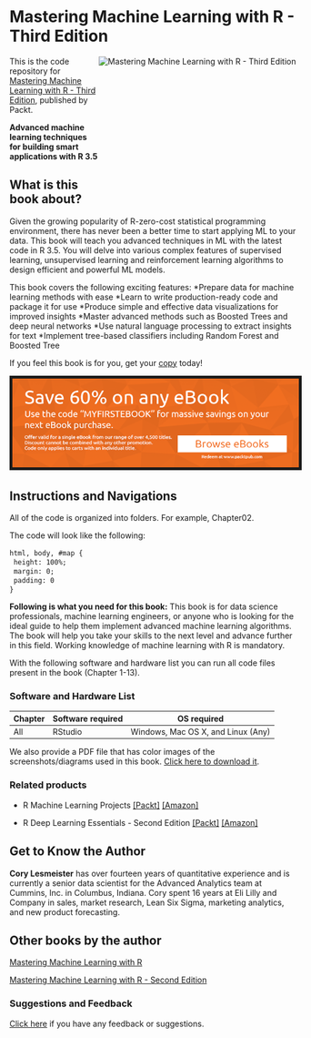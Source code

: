 # Mastering Machine Learning with R - Third Edition

<a href="https://www.packtpub.com/big-data-and-business-intelligence/mastering-machine-learning-r-third-edition?utm_source=github&utm_medium=repository&utm_campaign=9781789618006 "><img src="https://dz13w8afd47il.cloudfront.net/sites/default/files/imagecache/ppv4_main_book_cover/9781789618006%20-%20Copy.png" alt="Mastering Machine Learning with R - Third Edition" height="256px" align="right"></a>

This is the code repository for [Mastering Machine Learning with R - Third Edition](https://www.packtpub.com/big-data-and-business-intelligence/mastering-machine-learning-r-third-edition?utm_source=github&utm_medium=repository&utm_campaign=9781789618006 ), published by Packt.

**Advanced machine learning techniques for building smart applications with R 3.5**

## What is this book about?
<span class="sugar_field" id="description">Given the growing popularity of R-zero-cost statistical programming environment, there has never been a better time to start applying ML to your data. This book will teach you advanced techniques in ML with the latest code in R 3.5. You will delve into various complex features of supervised learning, unsupervised learning and reinforcement learning algorithms to design efficient and powerful ML models.</span>

This book covers the following exciting features:
*Prepare data for machine learning methods with ease 
*Learn to write production-ready code and package it for use 
*Produce simple and effective data visualizations for improved insights 
*Master advanced methods such as Boosted Trees and deep neural networks 
*Use natural language processing to extract insights for text 
*Implement tree-based classifiers including Random Forest and Boosted Tree 

If you feel this book is for you, get your [copy](https://www.amazon.com/dp/1789618002) today!

<a href="https://www.packtpub.com/?utm_source=github&utm_medium=banner&utm_campaign=GitHubBanner"><img src="https://raw.githubusercontent.com/PacktPublishing/GitHub/master/GitHub.png" 
alt="https://www.packtpub.com/" border="5" /></a>

## Instructions and Navigations
All of the code is organized into folders. For example, Chapter02.

The code will look like the following:
```
html, body, #map {
 height: 100%; 
 margin: 0;
 padding: 0
}
```

**Following is what you need for this book:**
This book is for data science professionals, machine learning engineers, or anyone who is looking for the ideal guide to help them implement advanced machine learning algorithms. The book will help you take your skills to the next level and advance further in this field. Working knowledge of machine learning with R is mandatory.

With the following software and hardware list you can run all code files present in the book (Chapter 1-13).
### Software and Hardware List
| Chapter | Software required | OS required |
| -------- | ------------------------------------ | ----------------------------------- |
| All | RStudio  | Windows, Mac OS X, and Linux (Any) |


We also provide a PDF file that has color images of the screenshots/diagrams used in this book. [Click here to download it](https://www.packtpub.com/sites/default/files/downloads/9781789618006_ColorImages.pdf).

### Related products
* R Machine Learning Projects [[Packt]](https://www.packtpub.com/big-data-and-business-intelligence/r-machine-learning-projects?utm_source=github&utm_medium=repository&utm_campaign=9781789807943 ) [[Amazon]](https://www.amazon.com/dp/B07KJDL5Y9)

* R Deep Learning Essentials - Second Edition [[Packt]](https://www.packtpub.com/big-data-and-business-intelligence/r-deep-learning-essentials-second-edition?utm_source=github&utm_medium=repository&utm_campaign=9781788992893 ) [[Amazon]](https://www.amazon.com/dp/178899289X)



## Get to Know the Author
**Cory Lesmeister**
has over fourteen years of quantitative experience and is currently a senior data scientist for the Advanced Analytics team at Cummins, Inc. in Columbus, Indiana. Cory spent 16 years at Eli Lilly and Company in sales, market research, Lean Six Sigma, marketing analytics, and new product forecasting.


## Other books by the author
[Mastering Machine Learning with R](https://www.packtpub.com/big-data-and-business-intelligence/mastering-machine-learning-r?utm_source=github&utm_medium=repository&utm_campaign=9781783984527 )

[Mastering Machine Learning with R - Second Edition](https://www.packtpub.com/big-data-and-business-intelligence/mastering-machine-learning-r-second-edition?utm_source=github&utm_medium=repository&utm_campaign=9781787287471 )


### Suggestions and Feedback
[Click here](https://docs.google.com/forms/d/e/1FAIpQLSdy7dATC6QmEL81FIUuymZ0Wy9vH1jHkvpY57OiMeKGqib_Ow/viewform) if you have any feedback or suggestions.



